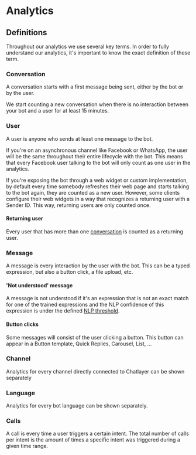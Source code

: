 # Analytics

## Definitions

Throughout our analytics we use several key terms. In order to fully understand our analytics, it's important to know the exact definition of these term.

### Conversation

A conversation starts with a first message being sent, either by the bot or by the user. ​

We start counting a new conversation when there is no interaction between your bot and a user for at least 15 minutes.​

### User

A user is anyone who sends at least one message to the bot. 

If you're on an asynchronous channel like Facebook or WhatsApp, the user will be the same throughout their entire lifecycle with the bot. This means that every Facebook user talking to the bot will only count as one user in the analytics.

If you're exposing the bot through a web widget or custom implementation, by default every time somebody refreshes their web page and starts talking to the bot again, they are counted as a new user. However, some clients configure their web widgets in a way that recognizes a returning user with a Sender ID. This way, returning users are only counted once.

#### Returning user

Every user that has more than one [conversation](./#conversation) is counted as a returning user.

### Message

A message is every interaction by the user with the bot. This can be a typed expression, but also a button click, a file upload, etc.

#### 'Not understood' message

A message is not understood if it's an expression that is not an exact match for one of the trained expressions and the NLP confidence of this expression is under the defined [NLP threshold](../../understanding-users/natural-language-processing-nlp/settings.md).

#### Button clicks

Some messages will consist of the user clicking a button. This button can appear in a Button template, Quick Replies, Carousel, List, ...

### Channel

Analytics for every channel directly connected to Chatlayer can be shown separately

### Language

Analytics for every bot language can be shown separately.

### Calls

A call is every time a user triggers a certain intent. The total number of calls per intent is the amount of times a specific intent was triggered during a given time range.




